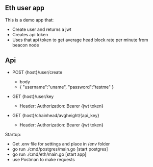 Eth user app
-


This is a demo app that:

- Create user and returns a jwt
- Creates api token
- Uses that api token to get average head block rate per minute from  beacon node


Api
--
- POST {host}/user/create
  - body
  - {
    "username":"uname",
    "password":"testme"
    }


- GET {host}/user/key
  - Header: Authorization: Bearer {jwt token}

- GET {host}/chainhead/avgheight/{api_key}
  - Header: Authorization: Bearer {jwt token}


Startup:
- Get .env file for settings and place in /env folder
- go run ./cmd/postgres/main.go [start postgres]
- go run ./cmd/eth/main.go [start app]
- use Postman to make requests